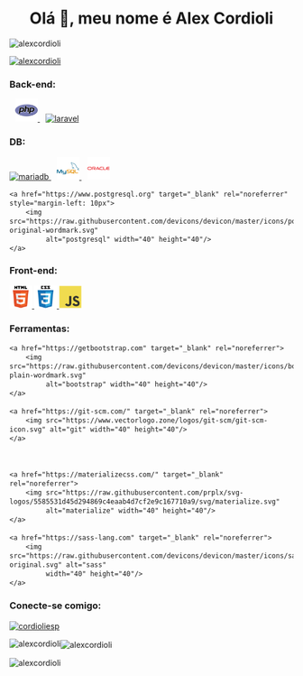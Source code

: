 <!doctype html>
<html lang="en">
<head>
    <meta charset="UTF-8">
    <meta name="viewport"
          content="width=device-width, user-scalable=no, initial-scale=1.0, maximum-scale=1.0, minimum-scale=1.0">
    <meta http-equiv="X-UA-Compatible" content="ie=edge">
    <title>Document</title>
</head>
<body>


<h1 align="center">Olá 👋, meu nome é Alex Cordioli</h1>

<p align="left">
    <img src="https://komarev.com/ghpvc/?username=alexcordioli&label=Profile%20views&color=0e75b6&style=flat"
         alt="alexcordioli"/>
</p>

<p align="left">
    <a href="https://github.com/ryo-ma/github-profile-trophy">
        <img src="https://github-profile-trophy.vercel.app/?username=alexcordioli" alt="alexcordioli"/>
    </a>
</p>




<h3 align="left">Back-end:</h3>

<p align="left">
    <a href="https://www.php.net" target="_blank" rel="noreferrer" style="margin-left: 10px">
        <img src="https://raw.githubusercontent.com/devicons/devicon/master/icons/php/php-original.svg" alt="php"
             width="40" height="40"/>
    </a>
    <a href="https://laravel.com/" target="_blank" rel="noreferrer" style="margin-left: 10px">
        <img src="https://laravel.com/img/logotype.min.svg" alt="laravel" width="40" height="40"/>
    </a>
</p>


<h3 align="left">DB:</h3>

<p align="left">
    <a href="https://mariadb.org/" target="_blank" rel="noreferrer">
        <img src="https://www.vectorlogo.zone/logos/mariadb/mariadb-icon.svg" alt="mariadb" width="40" height="40"/>
    </a>
    <a href="https://www.mysql.com/" target="_blank" rel="noreferrer" style="margin-left: 10px">
        <img src="https://raw.githubusercontent.com/devicons/devicon/master/icons/mysql/mysql-original-wordmark.svg"
             alt="mysql" width="40" height="40"/>
    </a>
    <a href="https://www.oracle.com/" target="_blank" rel="noreferrer" style="margin-left: 10px">
        <img src="https://raw.githubusercontent.com/devicons/devicon/master/icons/oracle/oracle-original.svg"
             alt="oracle" width="40" height="40"/>
    </a>

    <a href="https://www.postgresql.org" target="_blank" rel="noreferrer" style="margin-left: 10px">
        <img src="https://raw.githubusercontent.com/devicons/devicon/master/icons/postgresql/postgresql-original-wordmark.svg"
             alt="postgresql" width="40" height="40"/>
    </a>

</p>


<h3 align="left">Front-end:</h3>


<p align="left">
    <a href="https://www.w3.org/html/" target="_blank" rel="noreferrer">
        <img src="https://raw.githubusercontent.com/devicons/devicon/master/icons/html5/html5-original-wordmark.svg"
             alt="html5" width="40" height="40"/>
    </a>
    <a href="https://www.w3schools.com/css/" target="_blank" rel="noreferrer">
        <img src="https://raw.githubusercontent.com/devicons/devicon/master/icons/css3/css3-original-wordmark.svg"
             alt="css3" width="40" height="40"/>
    </a>
    <a href="https://developer.mozilla.org/en-US/docs/Web/JavaScript" target="_blank" rel="noreferrer">
        <img src="https://raw.githubusercontent.com/devicons/devicon/master/icons/javascript/javascript-original.svg"
             alt="javascript" width="40" height="40"/>
    </a>

</p>



<h3 align="left">Ferramentas:</h3>
<p align="left">


    <a href="https://getbootstrap.com" target="_blank" rel="noreferrer">
        <img src="https://raw.githubusercontent.com/devicons/devicon/master/icons/bootstrap/bootstrap-plain-wordmark.svg"
             alt="bootstrap" width="40" height="40"/>
    </a>

    <a href="https://git-scm.com/" target="_blank" rel="noreferrer">
        <img src="https://www.vectorlogo.zone/logos/git-scm/git-scm-icon.svg" alt="git" width="40" height="40"/>
    </a>



    <a href="https://materializecss.com/" target="_blank" rel="noreferrer">
        <img src="https://raw.githubusercontent.com/prplx/svg-logos/5585531d45d294869c4eaab4d7cf2e9c167710a9/svg/materialize.svg"
             alt="materialize" width="40" height="40"/>
    </a>

    <a href="https://sass-lang.com" target="_blank" rel="noreferrer">
        <img src="https://raw.githubusercontent.com/devicons/devicon/master/icons/sass/sass-original.svg" alt="sass"
             width="40" height="40"/>
    </a>

</p>











<h3 align="left">Conecte-se comigo:</h3>
<p align="left">
    <a href="https://instagram.com/cordioliesp" target="_blank">
        <img align="center"
             src="https://raw.githubusercontent.com/rahuldkjain/github-profile-readme-generator/master/src/images/icons/Social/instagram.svg"
             alt="cordioliesp" height="30" width="40"/>
    </a>
</p>






<p>
    <img align="left"
         src="https://github-readme-stats.vercel.app/api/top-langs?username=alexcordioli&show_icons=true&locale=pt-br&layout=compact"
         alt="alexcordioli"/>
</p>

<p>
    <img align="center" src="https://github-readme-stats.vercel.app/api?username=alexcordioli&show_icons=true&locale=pt-br"
         alt="alexcordioli"/>
</p>

<p>
    <img align="center" src="https://github-readme-streak-stats.herokuapp.com/?user=alexcordioli&locale=pt-br" alt="alexcordioli"/>
</p>

</body>
</html>
